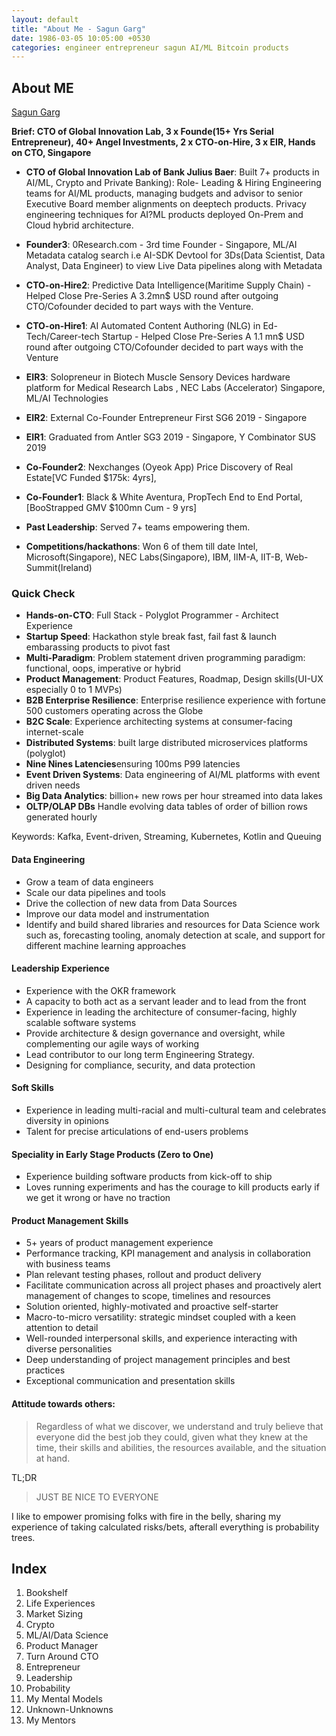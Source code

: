 ```yaml
---
layout: default
title: "About Me - Sagun Garg"
date: 1986-03-05 10:05:00 +0530
categories: engineer entrepreneur sagun AI/ML Bitcoin products
---
```


## About ME

[Sagun Garg](https://twitter.com/sagungarg)

**Brief: CTO of Global Innovation Lab, 3 x Founde(15+ Yrs Serial Entrepreneur), 40+ Angel Investments, 2 x CTO-on-Hire, 3 x EIR,  Hands on CTO, Singapore**

- **CTO of Global Innovation Lab of Bank Julius Baer**: Built 7+ products in AI/ML, Crypto and Private Banking): Role- Leading & Hiring Engineering teams for AI/ML products, managing budgets and advisor to senior Executive Board member alignments on deeptech products. Privacy engineering techniques for AI?ML products deployed On-Prem and Cloud hybrid architecture. 

- **Founder3**: 0Research.com - 3rd time Founder - Singapore, ML/AI Metadata catalog search i.e AI-SDK Devtool for 3Ds(Data Scientist, Data Analyst, Data Engineer) to view Live Data pipelines along with Metadata

- **CTO-on-Hire2**: Predictive Data Intelligence(Maritime Supply Chain) - Helped Close Pre-Series A 3.2mn$ USD round after outgoing CTO/Cofounder decided to part ways with the Venture. 

- **CTO-on-Hire1**: AI Automated Content Authoring (NLG) in Ed-Tech/Career-tech Startup - Helped Close Pre-Series A 1.1 mn$ USD round after outgoing CTO/Cofounder decided to part ways with the Venture

- **EIR3**: Solopreneur in Biotech Muscle Sensory Devices hardware platform for Medical Research Labs , NEC Labs (Accelerator) Singapore, ML/AI Technologies

- **EIR2**: External Co-Founder Entrepreneur First SG6 2019 - Singapore

- **EIR1**: Graduated from Antler SG3 2019 - Singapore, Y Combinator SUS 2019

- **Co-Founder2**: Nexchanges (Oyeok App) Price Discovery of Real Estate[VC Funded $175k: 4yrs], 

- **Co-Founder1**: Black & White Aventura, PropTech End to End Portal, [BooStrapped GMV $100mn Cum - 9 yrs]

- **Past Leadership**: Served 7+ teams empowering them. 

- **Competitions/hackathons**: Won 6 of them till date Intel, Microsoft(Singapore), NEC Labs(Singapore), IBM, IIM-A, IIT-B, Web-Summit(Ireland)

### Quick Check
- **Hands-on-CTO**: Full Stack - Polyglot Programmer - Architect Experience
- **Startup Speed**: Hackathon style break fast, fail fast & launch embarassing products to pivot fast
- **Multi-Paradigm**: Problem statement driven programming paradigm: functional, oops, imperative or hybrid
- **Product Management**: Product Features, Roadmap, Design skills(UI-UX especially 0 to 1 MVPs)
- **B2B Enterprise Resilience**: Enterprise resilience experience with fortune 500 customers operating across the Globe
- **B2C Scale**: Experience architecting systems at consumer-facing internet-scale
- **Distributed Systems**: built large distributed microservices platforms (polyglot)
- **Nine Nines Latencies**ensuring 100ms P99 latencies
- **Event Driven Systems**: Data engineering of AI/ML platforms with event driven needs
- **Big Data Analytics**: billion+ new rows per hour streamed into data lakes
- **OLTP/OLAP DBs** Handle evolving data tables of order of billion rows generated hourly

Keywords: Kafka, Event-driven, Streaming, Kubernetes, Kotlin and Queuing

#### Data Engineering
- Grow a team of data engineers
- Scale our data pipelines and tools
- Drive the collection of new data from Data Sources
- Improve our data model and instrumentation
- Identify and build shared libraries and resources for Data Science work such as, forecasting tooling, anomaly detection at scale, and support for different machine learning approaches

#### Leadership Experience
- Experience with the OKR framework
- A capacity to both act as a servant leader and to lead from the front
- Experience in leading the architecture of consumer-facing, highly scalable software systems
- Provide architecture & design governance and oversight, while complementing our agile ways of working
- Lead contributor to our long term Engineering Strategy.
- Designing for compliance, security, and data protection
  
#### Soft Skills
-  Experience in leading multi-racial and multi-cultural team and celebrates diversity in opinions
-  Talent for precise articulations of end-users problems

#### Speciality in Early Stage Products (Zero to One) 
-  Experience building software products from kick-off to ship
-  Loves running experiments and has the courage to kill products early if we get it wrong or have no traction

#### Product Management Skills
- 5+ years of product management experience
- Performance tracking, KPI management and analysis in collaboration with business teams
- Plan relevant testing phases, rollout and product delivery
- Facilitate communication across all project phases and proactively alert management of changes to scope, timelines and resources
- Solution oriented, highly-motivated and proactive self-starter 
- Macro-to-micro versatility: strategic mindset coupled with a keen attention to detail 
- Well-rounded interpersonal skills, and experience interacting with diverse personalities 
- Deep understanding of project management principles and best practices 
- Exceptional communication and presentation skills

#### Attitude towards others: 

> Regardless of what we discover, we understand and truly believe that everyone did the best job they could, given what they knew at the time, their skills and abilities, the resources available, and the situation at hand.

TL;DR 

> JUST BE NICE TO EVERYONE

I like to empower promising folks with fire in the belly, sharing my experience of taking calculated risks/bets, afterall everything is probability trees. 

## Index
1. Bookshelf
2. Life Experiences
3. Market Sizing
4. Crypto
5. ML/AI/Data Science
6. Product Manager
7. Turn Around CTO
8. Entrepreneur
9. Leadership
10. Probability
11. My Mental Models
12. Unknown-Unknowns
13. My Mentors

<!-- ## My Mentors
## My Heroes -->